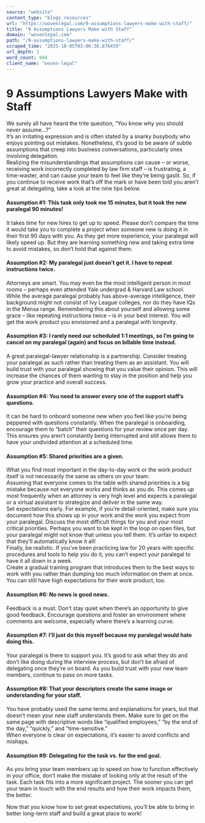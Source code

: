```yaml
---
source: "website"
content_type: "blogs_resources"
url: "https://wovenlegal.com/9-assumptions-lawyers-make-with-staff/"
title: "9 Assumptions Lawyers Make with Staff"
domain: "wovenlegal.com"
path: "/9-assumptions-lawyers-make-with-staff/"
scraped_time: "2025-10-05T03:06:36.876459"
url_depth: 1
word_count: 944
client_name: "woven-legal"
---
```


# 9 Assumptions Lawyers Make with Staff

We surely all have heard the trite question, “You know why you should never assume…?”  
It’s an irritating expression and is often stated by a snarky busybody who enjoys pointing out mistakes. Nonetheless, it’s good to be aware of subtle assumptions that creep into business conversations, particularly ones involving delegation.  
Realizing the misunderstandings that assumptions can cause – or worse, receiving work incorrectly completed by law firm staff – is frustrating, a time-waster, and can cause your team to feel like they’re being gaslit. So, if you continue to receive work that’s off the mark or have been told you aren’t great at delegating, take a look at the nine tips below.

#### **Assumption #1: This task only took me 15 minutes, but it took the new paralegal 90 minutes!**  
It takes time for new hires to get up to speed. Please don’t compare the time it would take you to complete a project when someone new is doing it in their first 90 days with you. As they get more experience, your paralegal will likely speed up. But they are learning something new and taking extra time to avoid mistakes, so don’t hold that against them.

#### **Assumption #2: My paralegal just doesn’t get it. I have to repeat instructions twice.**  
Attorneys are smart. You may even be the most intelligent person in most rooms – perhaps even attended Yale undergrad & Harvard Law school. While the average paralegal probably has above-average intelligence, their background might not consist of Ivy League colleges, nor do they have IQs in the Mensa range. Remembering this about yourself and allowing some grace – like repeating instructions twice – is in your best interest. You will get the work product you envisioned and a paralegal with longevity.

#### **Assumption #3: I rarely need our scheduled 1:1 meetings, so I’m going to cancel on my paralegal (again) and focus on billable time instead.**  
A great paralegal-lawyer relationship is a partnership. Consider treating your paralegal as such rather than treating them as an assistant. You will build trust with your paralegal showing that you value their opinion. This will increase the chances of them wanting to stay in the position and help you grow your practice and overall success.

#### **Assumption #4: You need to answer every one of the support staff’s questions.**  
It can be hard to onboard someone new when you feel like you’re being peppered with questions constantly. When the paralegal is onboarding, encourage them to “batch” their questions for your review once per day. This ensures you aren’t constantly being interrupted and still allows them to have your undivided attention at a scheduled time.

#### **Assumption #5: Shared priorities are a given.**  
What you find most important in the day-to-day work or the work product itself is not necessarily the same as others on your team.  
Assuming that everyone comes to the table with shared priorities is a big mistake because not everyone works and thinks as you do. This comes up most frequently when an attorney is very high level and expects a paralegal or a virtual assistant to strategize and deliver in the same way.  
Set expectations early. For example, if you’re detail-oriented, make sure you document how this shows up in your work and the work you expect from your paralegal. Discuss the most difficult things for you and your most critical priorities. Perhaps you want to be kept in the loop on open files, but your paralegal might not know that unless you tell them. It’s unfair to expect that they’ll automatically know it all!  
Finally, be realistic. If you’ve been practicing law for 20 years with specific procedures and tools to help you do it, you can’t expect your paralegal to have it all down in a week.  
Create a gradual training program that introduces them to the best ways to work with you rather than dumping too much information on them at once. You can still have high expectations for their work product, too.

#### **Assumption #6: No news is good news.**  
Feedback is a must. Don’t stay quiet when there’s an opportunity to give good feedback. Encourage questions and foster an environment where comments are welcome, especially where there’s a learning curve.

#### **Assumption #7: I’ll just do this myself because my paralegal would hate doing this.**  
Your paralegal is there to support you. It’s good to ask what they do and don’t like doing during the interview process, but don’t be afraid of delegating once they’re on board. As you build trust with your new team members, continue to pass on more tasks.

#### **Assumption #8: That your descriptors create the same image or understanding for your staff.**  
You have probably used the same terms and explanations for years, but that doesn’t mean your new staff understands them. Make sure to get on the same page with descriptive words like “qualified employees,” “by the end of the day,” “quickly,” and “time-sensitive.”  
When everyone is clear on expectations, it’s easier to avoid conflicts and mishaps.

#### **Assumption #9: Delegating for the task vs. for the end goal.**  
As you bring your team members up to speed on how to function effectively in your office, don’t make the mistake of looking only at the result of the task. Each task fits into a more significant project. The sooner you can get your team in touch with the end results and how their work impacts them, the better.

Now that you know how to set great expectations, you’ll be able to bring in better long-term staff and build a great place to work!